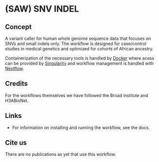 (SAW) SNV INDEL
===============

Concept
-------
A variant caller for human whole genome sequence data that focuses on SNVs and small indels only. The workflow is designed for case/control studies in medical genetics and optimized for cohorts of African ancestry.

Containerization of the necessary tools is handled by [Docker](https://www.docker.com/) where acess can be provided by [Singularity](https://singularity.lbl.gov) and workflow management is handled with [Nextflow](https://www.nextflow.io/).

Credits
-------
For the workflows themselves we have followed the Broad institute and H3ABioNet.

Links
-----
* For information on installing and running the workflow, see the docs.

Cite us
-------
There are no publications as yet that use this workflow. 
